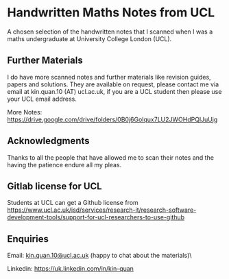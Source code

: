 # Handwritten Maths Notes from UCL

A chosen selection of the handwritten notes that I scanned when I was a maths undergraduate at University College London (UCL).

## Further Materials

I do have more scanned notes and further materials like revision guides, papers and solutions. They are available on request, please contact me via email at kin.quan.10 (AT) ucl.ac.uk, if you are a UCL student then please use your UCL email address.

More Notes: https://drive.google.com/drive/folders/0B0j6Golqux7LU2JWOHdPQlJuUjg 

## Acknowledgments

Thanks to all the people that have allowed me to scan their notes and the having the patience endure all my pleas.

## Gitlab license for UCL

Students at UCL can get a Github license from https://www.ucl.ac.uk/isd/services/research-it/research-software-development-tools/support-for-ucl-researchers-to-use-github 

## Enquiries
Email: kin.quan.10@ucl.ac.uk (happy to chat about the materials)\

Linkedin: https://uk.linkedin.com/in/kin-quan
